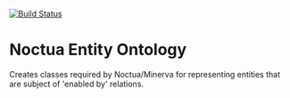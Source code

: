 [![Build Status](https://travis-ci.org/geneontology/neo.svg?branch=master)](https://travis-ci.org/geneontology/neo)

# Noctua Entity Ontology

Creates classes required by Noctua/Minerva for representing entities
that are subject of 'enabled by' relations.

